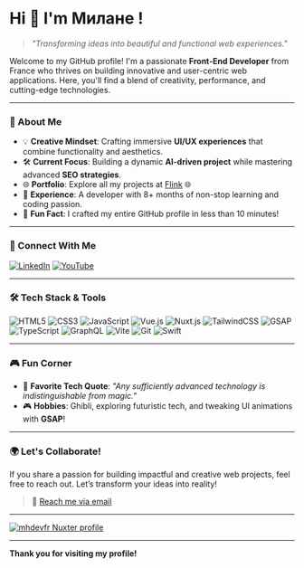 # Hi 👋 I'm **Милане** !
> _"Transforming ideas into beautiful and functional web experiences."_
> 

Welcome to my GitHub profile! I'm a passionate **Front-End Developer** from France who thrives on building innovative and user-centric web applications. Here, you'll find a blend of creativity, performance, and cutting-edge technologies.

---

### 🎨 About Me

- 💡 **Creative Mindset**: Crafting immersive **UI/UX experiences** that combine functionality and aesthetics.
- 🛠️ **Current Focus**: Building a dynamic **AI-driven project** while mastering advanced **SEO strategies**.
- 🌐 **Portfolio**: Explore all my projects at [Flink](https://flink-agency.dev) 🌐
- 📓 **Experience**: A developer with 8+ months of non-stop learning and coding passion.
- 🚀 **Fun Fact**: I crafted my entire GitHub profile in less than 10 minutes!

---

### 🔗 Connect With Me

[![LinkedIn](https://img.shields.io/badge/-LinkedIn-0077b5?style=flat&logo=linkedin&logoColor=white)](https://linkedin.com/in/mhdev)
[![YouTube](https://img.shields.io/badge/-YouTube-ff0000?style=flat&logo=youtube&logoColor=white)](https://youtube.com/mhdev)

---

### 🛠️ Tech Stack & Tools

![HTML5](https://img.shields.io/badge/-HTML5-E34F26?style=flat&logo=html5&logoColor=white)
![CSS3](https://img.shields.io/badge/-CSS3-1572B6?style=flat&logo=css3&logoColor=white)
![JavaScript](https://img.shields.io/badge/-JavaScript-F7DF1E?style=flat&logo=javascript&logoColor=black)
![Vue.js](https://img.shields.io/badge/-Vue.js-4FC08D?style=flat&logo=vue.js&logoColor=white)
![Nuxt.js](https://img.shields.io/badge/-Nuxt.js-00DC82?style=flat&logo=nuxtdotjs&logoColor=white)
![TailwindCSS](https://img.shields.io/badge/-TailwindCSS-06B6D4?style=flat&logo=tailwindcss&logoColor=white)
![GSAP](https://img.shields.io/badge/-GSAP-88CE02?style=flat&logo=greensock&logoColor=white)
![TypeScript](https://img.shields.io/badge/-TypeScript-3178C6?style=flat&logo=typescript&logoColor=white)
![GraphQL](https://img.shields.io/badge/-GraphQL-E10098?style=flat&logo=graphql&logoColor=white)
![Vite](https://img.shields.io/badge/-Vite-646CFF?style=flat&logo=vite&logoColor=white)
![Git](https://img.shields.io/badge/-Git-F05032?style=flat&logo=git&logoColor=white)
![Swift](https://img.shields.io/badge/Swift-F05138?logo=Swift&logoColor=white)

---

### 🎮 Fun Corner

- 🌟 **Favorite Tech Quote**: _"Any sufficiently advanced technology is indistinguishable from magic."_
- 🎮 **Hobbies**: Ghibli, exploring futuristic tech, and tweaking UI animations with **GSAP**!

---

### 🌍 Let's Collaborate!

If you share a passion for building impactful and creative web projects, feel free to reach out. Let’s transform your ideas into reality!

> 📧 [Reach me via email](mailto:mhdev@flink-agency.dev)

---

[![mhdevfr Nuxter profile](https://nuxters.nuxt.com/card/mhdevfr/og.png)](https://nuxters.nuxt.com/mhdevfr)


---

**Thank you for visiting my profile!**
